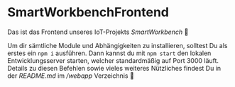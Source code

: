 # SmartWorkbenchFrontend

Das ist das Frontend unseres IoT-Projekts *SmartWorkbench* 🔨

Um dir sämtliche Module und Abhängigkeiten zu installieren, solltest Du als erstes ein `npm i` ausführen. Dann kannst du mit `npm start` den lokalen Entwicklungsserver starten, welcher standardmäßig auf Port 3000 läuft. Details zu diesen Befehlen sowie vieles weiteres Nützliches findest Du in der *README.md* im */webapp* Verzeichnis 👀
